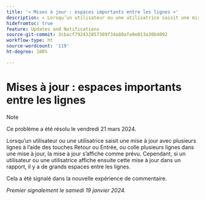 ```yaml
---
title: '« Mises à jour : espaces importants entre les lignes »'
description: « Lorsqu’un utilisateur ou une utilisatrice saisit une mise à jour avec plusieurs lignes à l’aide des touches Retour ou Entrée, ou colle plusieurs lignes dans une mise à jour, la mise à jour s’affiche comme prévu. Cependant, si un utilisateur ou une utilisatrice affiche ensuite cette mise à jour dans un rapport, il y a de grands espaces entre les lignes. »
hidefromtoc: true
feature: Updates and Notifications
source-git-commit: 3cbacf792432857389f34a80afe0e013a30b4092
workflow-type: ht
source-wordcount: '119'
ht-degree: 100%

---
```



# Mises à jour : espaces importants entre les lignes

>[!NOTE]
>
>Ce problème a été résolu le vendredi 21 mars 2024.

Lorsqu’un utilisateur ou une utilisatrice saisit une mise à jour avec plusieurs lignes à l’aide des touches Retour ou Entrée, ou colle plusieurs lignes dans une mise à jour, la mise à jour s’affiche comme prévu. Cependant, si un utilisateur ou une utilisatrice affiche ensuite cette mise à jour dans un rapport, il y a de grands espaces entre les lignes.

Cela a été signalé dans la nouvelle expérience de commentaire.

_Premier signalement le samedi 19 janvier 2024._
